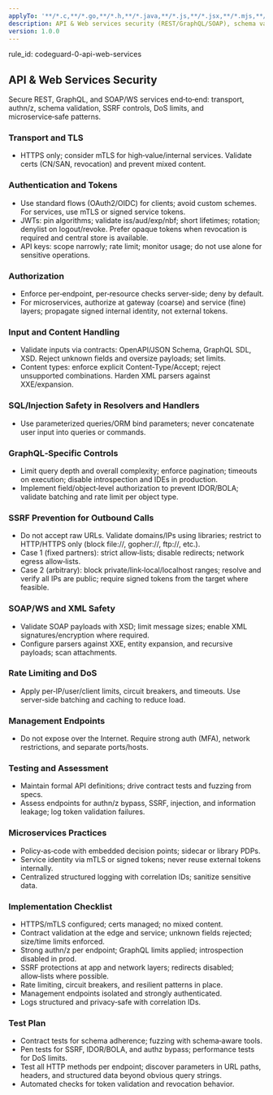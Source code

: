 ```yaml
---
applyTo: '**/*.c,**/*.go,**/*.h,**/*.java,**/*.js,**/*.jsx,**/*.mjs,**/*.php,**/*.py,**/*.pyi,**/*.pyx,**/*.rb,**/*.ts,**/*.tsx,**/*.wsdl,**/*.xml,**/*.xsd,**/*.xslt,**/*.yaml,**/*.yml'
description: API & Web services security (REST/GraphQL/SOAP), schema validation, authn/z, SSRF
version: 1.0.0
---
```


rule_id: codeguard-0-api-web-services

## API & Web Services Security

Secure REST, GraphQL, and SOAP/WS services end‑to‑end: transport, authn/z, schema validation, SSRF controls, DoS limits, and microservice‑safe patterns.

### Transport and TLS
- HTTPS only; consider mTLS for high‑value/internal services. Validate certs (CN/SAN, revocation) and prevent mixed content.

### Authentication and Tokens
- Use standard flows (OAuth2/OIDC) for clients; avoid custom schemes. For services, use mTLS or signed service tokens.
- JWTs: pin algorithms; validate iss/aud/exp/nbf; short lifetimes; rotation; denylist on logout/revoke. Prefer opaque tokens when revocation is required and central store is available.
- API keys: scope narrowly; rate limit; monitor usage; do not use alone for sensitive operations.

### Authorization
- Enforce per‑endpoint, per‑resource checks server‑side; deny by default.
- For microservices, authorize at gateway (coarse) and service (fine) layers; propagate signed internal identity, not external tokens.

### Input and Content Handling
- Validate inputs via contracts: OpenAPI/JSON Schema, GraphQL SDL, XSD. Reject unknown fields and oversize payloads; set limits.
- Content types: enforce explicit Content‑Type/Accept; reject unsupported combinations. Harden XML parsers against XXE/expansion.

### SQL/Injection Safety in Resolvers and Handlers
- Use parameterized queries/ORM bind parameters; never concatenate user input into queries or commands.

### GraphQL‑Specific Controls
- Limit query depth and overall complexity; enforce pagination; timeouts on execution; disable introspection and IDEs in production.
- Implement field/object‑level authorization to prevent IDOR/BOLA; validate batching and rate limit per object type.

### SSRF Prevention for Outbound Calls
- Do not accept raw URLs. Validate domains/IPs using libraries; restrict to HTTP/HTTPS only (block file://, gopher://, ftp://, etc.).
- Case 1 (fixed partners): strict allow‑lists; disable redirects; network egress allow‑lists.
- Case 2 (arbitrary): block private/link‑local/localhost ranges; resolve and verify all IPs are public; require signed tokens from the target where feasible.

### SOAP/WS and XML Safety
- Validate SOAP payloads with XSD; limit message sizes; enable XML signatures/encryption where required.
- Configure parsers against XXE, entity expansion, and recursive payloads; scan attachments.

### Rate Limiting and DoS
- Apply per‑IP/user/client limits, circuit breakers, and timeouts. Use server‑side batching and caching to reduce load.

### Management Endpoints
- Do not expose over the Internet. Require strong auth (MFA), network restrictions, and separate ports/hosts.

### Testing and Assessment
- Maintain formal API definitions; drive contract tests and fuzzing from specs.
- Assess endpoints for authn/z bypass, SSRF, injection, and information leakage; log token validation failures.

### Microservices Practices
- Policy‑as‑code with embedded decision points; sidecar or library PDPs.
- Service identity via mTLS or signed tokens; never reuse external tokens internally.
- Centralized structured logging with correlation IDs; sanitize sensitive data.

### Implementation Checklist
- HTTPS/mTLS configured; certs managed; no mixed content.
- Contract validation at the edge and service; unknown fields rejected; size/time limits enforced.
- Strong authn/z per endpoint; GraphQL limits applied; introspection disabled in prod.
- SSRF protections at app and network layers; redirects disabled; allow‑lists where possible.
- Rate limiting, circuit breakers, and resilient patterns in place.
- Management endpoints isolated and strongly authenticated.
- Logs structured and privacy‑safe with correlation IDs.

### Test Plan
- Contract tests for schema adherence; fuzzing with schema‑aware tools.
- Pen tests for SSRF, IDOR/BOLA, and authz bypass; performance tests for DoS limits.
- Test all HTTP methods per endpoint; discover parameters in URL paths, headers, and structured data beyond obvious query strings.
- Automated checks for token validation and revocation behavior.
